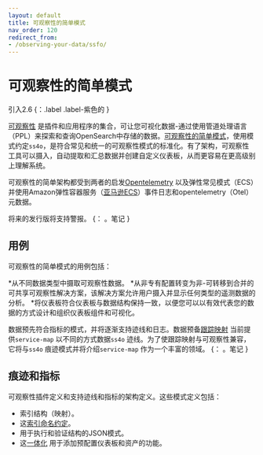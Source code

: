 ```yaml
---
layout: default
title: 可观察性的简单模式
nav_order: 120
redirect_from:
- /observing-your-data/ssfo/ 
---
```


# 可观察性的简单模式
引入2.6
{：.label .label-紫色的 }

[可观察性]({{site.url}}{{site.baseurl}}/observing-your-data/index/) 是插件和应用程序的集合，可让您可视化数据-通过使用管道处理语言（PPL）来探索和查询OpenSearch中存储的数据。[可观察性的简单模式](https://github.com/opensearch-project/opensearch-catalog/tree/main/docs/schema/observability)，使用模式约定`ss4o`，是符合常见和统一的可观察性模式的标准化。有了架构，可观察性工具可以摄入，自动提取和汇总数据并创建自定义仪表板，从而更容易在更高级别上理解系统。

可观察性的简单架构都受到两者的启发[Opentelemetry](https://opentelemetry.io/docs/) 以及弹性常见模式（ECS）并使用Amazon弹性容器服务（[亚马逊ECS](https://docs.aws.amazon.com/AmazonECS/latest/developerguide/ecs_cwe_events.html)）事件日志和opentelemetry（Otel）元数据。

将来的发行版将支持警报。
{： 。笔记 }

## 用例

可观察性的简单模式的用例包括：

*从不同数据类型中摄取可观察性数据。
*从非专有配置转变为非-可转移到合并的可共享可观察性解决方案，该解决方案允许用户摄入并显示任何类型的遥测数据的分析。
*将仪表板符合仪表板与数据结构保持一致，以便您可以以有效代表您的数据的方式设计和组织仪表板组件和可视化。

数据预先符合指标的模式，并将逐渐支持迹线和日志。数据预备[跟踪映射]({{site.url}}{{site.baseurl}}/data-prepper/common-use-cases/trace-analytics/) 当前提供`service-map` 以不同的方式数据`ss4o` 迹线。为了使跟踪映射与可观察性兼容，它将与`ss4o` 痕迹模式并将介绍`service-map` 作为一个丰富的领域。
{： 。笔记 }

## 痕迹和指标

可观察性插件定义和支持迹线和指标的架构定义。这些模式定义包括：

- 索引结构（映射）。
- 这[索引命名约定](https://github.com/opensearch-project/observability/issues/1405)。
- 用于执行和验证结构的JSON模式。
- 这[一体化](https://github.com/opensearch-project/OpenSearch-Dashboards/issues/3412) 用于添加预配置仪表板和资产的功能。

